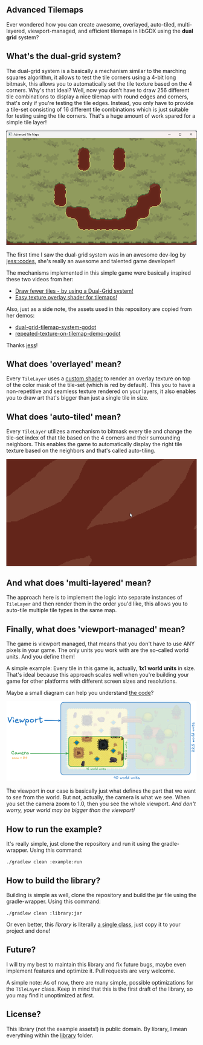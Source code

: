 Advanced Tilemaps
---
Ever wondered how you can create awesome, overlayed, auto-tiled, 
multi-layered, viewport-managed, and efficient tilemaps in libGDX 
using the **dual grid** system?

What's the dual-grid system?
---
The dual-grid system is a basically a mechanism similar to 
the marching squares algorithm, it allows to test the tile 
corners using a 4-bit long bitmask, this allows you to automatically 
set the tile texture based on the 4 corners. Why's that ideal? 
Well, now you don't have to draw 256 different tile combinations 
to display a nice tilemap with round edges and corners, that's only 
if you're testing the tile edges. Instead, you only have to 
provide a tile-set consisting of 16 different tile combinations 
which is just suitable for testing using the tile corners. That's 
a huge amount of work spared for a simple tile layer!

![Window-Preview.png](media/Window-Preview.png)

The first time I saw the dual-grid system was in an awesome 
dev-log by [jess::codes](https://www.youtube.com/@jesscodes), 
she's really an awesome and talented game developer!

The mechanisms implemented in this simple game were basically 
inspired these two videos from her:
* [Draw fewer tiles - by using a Dual-Grid system!](https://www.youtube.com/watch?v=jEWFSv3ivTg)
* [Easy texture overlay shader for tilemaps!](https://www.youtube.com/watch?v=eYlBociPwdw)

Also, just as a side note, the assets used in this repository 
are copied from her demos: 
* [dual-grid-tilemap-system-godot](https://github.com/jess-hammer/dual-grid-tilemap-system-godot)
* [repeated-texture-on-tilemap-demo-godot](https://github.com/jess-hammer/repeated-texture-on-tilemap-demo-godot)

Thanks [jess](https://github.com/jess-hammer)!

What does 'overlayed' mean?
---
Every `TileLayer` uses a [custom shader](/assets/shaders) to render 
an overlay texture on top of the color mask of the tile-set (which 
is red by default). This you to have a non-repetitive and seamless 
texture rendered on your layers, it also enables you to draw art 
that's bigger than just a single tile in size.

What does 'auto-tiled' mean?
---
Every `TileLayer` utilizes a mechanism to bitmask every tile and 
change the tile-set index of that tile based on the 4 corners and 
their surrounding neighbors. This enables the game to automatically 
display the right tile texture based on the neighbors and that's 
called auto-tiling.

![Auto-Tiling.gif](media/Auto-Tiling.gif)

And what does 'multi-layered' mean?
---
The approach here is to implement the logic into separate instances 
of `TileLayer` and then render them in the order you'd like, this allows 
you to auto-tile multiple tile types in the same map.

Finally, what does 'viewport-managed' mean?
---
The game is viewport managed, that means that you don't have to 
use ANY pixels in your game. The only units you work with are 
the so-called world units. And you define them!

A simple example: Every tile in this game is, actually, **1x1 
world units** in size. That's ideal because this approach 
scales well when you're building your game for other platforms 
with different screen sizes and resolutions.

Maybe a small diagram can help you understand [the code](example/src/main/java/me/nulldoubt/advancedtilemaps/example/AdvancedTileMaps.java#L121-L122)?

![Viewport-Diagram.png](media/Viewport-Diagram.png)

The viewport in our case is basically just what defines 
the part that we want to *see* from the world. But not, 
actually, the camera is what we see. When you set the 
camera zoom to 1.0, then you see the whole viewport. 
*And don't worry, your world may be bigger than the viewport!*

How to run the example?
---
It's really simple, just clone the repository and run 
it using the gradle-wrapper. Using this command:
```
./gradlew clean :example:run
```

How to build the library?
---
Building is simple as well, clone the repository and 
build the jar file using the gradle-wrapper. Using this command: 
```
./gradlew clean :library:jar
```

Or even better, this *library* is literally [a single class](library/src/main/java/me/nulldoubt/advancedtilemaps/TileLayer.java), 
just copy it to your project and done!

Future?
---
I will try my best to maintain this library and fix future 
bugs, maybe even implement features and optimize it. Pull 
requests are very welcome.

A simple note: As of now, there are many simple, possible 
optimizations for the `TileLayer` class. Keep in mind that 
this is the first draft of the library, so you may find it 
unoptimized at first.

License?
---
This library (not the example assets!) is public domain.
By library, I mean everything within the [library](library) folder.
